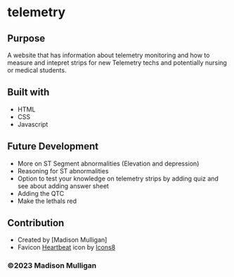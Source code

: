 # telemetry

## Purpose
A website that has information about telemetry monitoring and how to measure and intepret strips for new Telemetry techs and potentially nursing or medical students.

## Built with
* HTML
* CSS
* Javascript

## Future Development
* More on ST Segment abnormalities (Elevation and depression)
* Reasoning for ST abnormalities
* Option to test your knowledge on telemetry strips by adding quiz and see about adding answer sheet
* Adding the QTC 
* Make the lethals red

## Contribution
* Created by [Madison Mulligan]
* Favicon <a target="_blank" href="https://icons8.com/icon/35588/heart-with-pulse">Heartbeat</a> icon by <a target="_blank" href="https://icons8.com">Icons8</a>

### ©️2023 Madison Mulligan